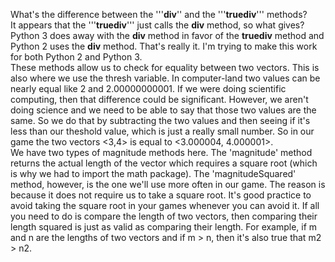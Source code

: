 What's the difference between the '''__div__'' and the '''__truediv__''' methods? 
<br>
 It appears that the '''__truediv__''' just calls the __div__ method, so what gives?  Python 3 does away with the __div__ method in favor of the __truediv__ method and Python 2 uses the __div__ method.  That's really it.  I'm trying to make this work for both Python 2 and Python 3.
<br>
 These methods allow us to check for equality between two vectors.  This is also where we use the thresh variable. In computer-land two values can be nearly equal like 2 and 2.00000000001. If we were doing scientific computing, then that difference could be significant. However, we aren't doing science and we need to be able to say that those two values are the same. So we do that by subtracting the two values and then seeing if it's less than our theshold value, which is just a really small number. So in our game the two vectors <3,4> is equal to <3.000004, 4.000001>.
<br>
We have two types of magnitude methods here. The 'magnitude' method returns the actual length of the vector which requires a square root (which is why we had to import the math package). The 'magnitudeSquared' method, however, is the one we'll use more often in our game. The reason is because it does not require us to take a square root. It's good practice to avoid taking the square root in your games whenever you can avoid it. If all you need to do is compare the length of two vectors, then comparing their length squared is just as valid as comparing their length. For example, if m and n are the lengths of two vectors and if m > n, then it's also true that m2 > n2. 

